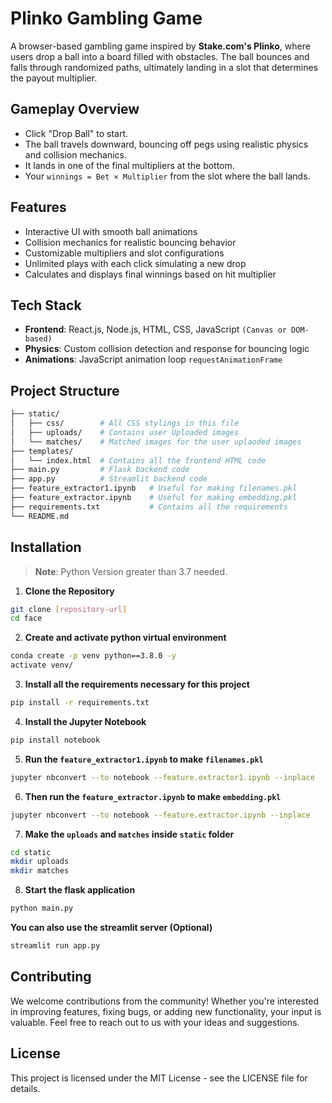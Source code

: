 # Plinko Gambling Game

A browser-based gambling game inspired by **Stake.com's Plinko**, where users drop a ball into a board filled with obstacles. The ball bounces and falls through randomized paths, ultimately landing in a slot that determines the payout multiplier.

## Gameplay Overview

- Click "Drop Ball" to start.
- The ball travels downward, bouncing off pegs using realistic physics and collision mechanics.
- It lands in one of the final multipliers at the bottom.
- Your `winnings = Bet × Multiplier` from the slot where the ball lands.

## Features

-  Interactive UI with smooth ball animations
-  Collision mechanics for realistic bouncing behavior
-  Customizable multipliers and slot configurations
-  Unlimited plays with each click simulating a new drop
-  Calculates and displays final winnings based on hit multiplier  

## Tech Stack

- **Frontend**: React.js, Node.js, HTML, CSS, JavaScript `(Canvas or DOM-based)`
- **Physics**: Custom collision detection and response for bouncing logic
- **Animations**: JavaScript animation loop `requestAnimationFrame`

## Project Structure

```bash
├── static/            
│   ├── css/        # All CSS stylings in this file
│   ├── uploads/    # Contains user Uploaded images
│   └── matches/    # Matched images for the user uplaoded images
├── templates/
│   └── index.html  # Contains all the frontend HTML code
├── main.py         # Flask backend code
├── app.py          # Streamlit backend code
├── feature_extractor1.ipynb   # Useful for making filenames.pkl
├── feature_extractor.ipynb    # Useful for making embedding.pkl
├── requirements.txt           # Contains all the requirements
└── README.md
```

## Installation

> **Note**: Python Version greater than 3.7 needed.

1. **Clone the Repository**

```bash
git clone [repository-url]
cd face
```

2. **Create and activate python virtual environment**

```bash
conda create -p venv python==3.8.0 -y
activate venv/
```

3. **Install all the requirements necessary for this project**

```bash
pip install -r requirements.txt
```

4. **Install the Jupyter Notebook**

```bash
pip install notebook
```

5. **Run the `feature_extractor1.ipynb` to make `filenames.pkl`**

```bash
jupyter nbconvert --to notebook --feature.extractor1.ipynb --inplace
```

6. **Then run the `feature_extractor.ipynb` to make `embedding.pkl`**

```bash
jupyter nbconvert --to notebook --feature.extractor.ipynb --inplace
```

7. **Make the `uploads` and  `matches` inside `static` folder**

```bash
cd static
mkdir uploads
mkdir matches
```

8. **Start the flask application**

```bash
python main.py
```

   **You can also use the streamlit server (Optional)**
   ```bash
   streamlit run app.py
   ```

## Contributing

We welcome contributions from the community! Whether you're interested in improving features, fixing bugs, or adding new functionality, your input is valuable. Feel free to reach out to us with your ideas and suggestions.

## License
This project is licensed under the MIT License - see the LICENSE file for details.